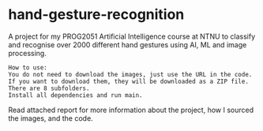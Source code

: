 # hand-gesture-recognition
A project for my PROG2051 Artificial Intelligence course at NTNU to classify and recognise over 2000 different hand gestures using AI, ML and image processing.
```
How to use:
You do not need to download the images, just use the URL in the code. 
If you want to download them, they will be downloaded as a ZIP file. There are 8 subfolders.
Install all dependencies and run main.
```

Read attached report for more information about the project, how I sourced the images, and the code.

